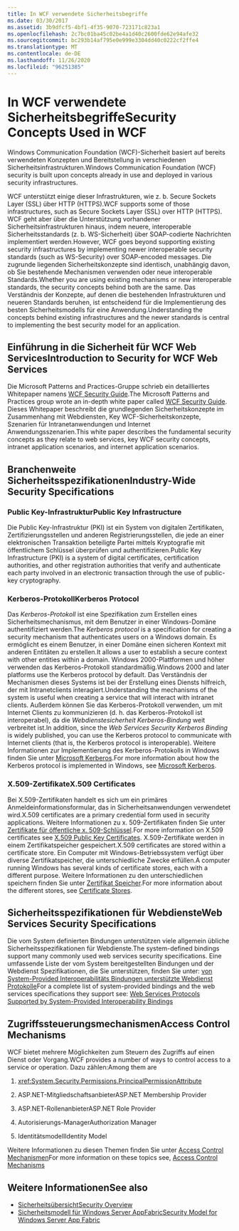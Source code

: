 ```yaml
---
title: In WCF verwendete Sicherheitsbegriffe
ms.date: 03/30/2017
ms.assetid: 3b9dfcf5-4bf1-4f35-9070-723171c823a1
ms.openlocfilehash: 2c7bc01ba45c02be4a1d40c2600fde62e94afe32
ms.sourcegitcommit: bc293b14af795e0e999e3304dd40c0222cf2ffe4
ms.translationtype: MT
ms.contentlocale: de-DE
ms.lasthandoff: 11/26/2020
ms.locfileid: "96251385"
---
```

# <a name="security-concepts-used-in-wcf"></a><span data-ttu-id="76830-102">In WCF verwendete Sicherheitsbegriffe</span><span class="sxs-lookup"><span data-stu-id="76830-102">Security Concepts Used in WCF</span></span>

<span data-ttu-id="76830-103">Windows Communication Foundation (WCF)-Sicherheit basiert auf bereits verwendeten Konzepten und Bereitstellung in verschiedenen Sicherheitsinfrastrukturen.</span><span class="sxs-lookup"><span data-stu-id="76830-103">Windows Communication Foundation (WCF) security is built upon concepts already in use and deployed in various security infrastructures.</span></span>  
  
 <span data-ttu-id="76830-104">WCF unterstützt einige dieser Infrastrukturen, wie z. b. Secure Sockets Layer (SSL) über HTTP (HTTPS).</span><span class="sxs-lookup"><span data-stu-id="76830-104">WCF supports some of those infrastructures, such as Secure Sockets Layer (SSL) over HTTP (HTTPS).</span></span> <span data-ttu-id="76830-105">WCF geht aber über die Unterstützung vorhandener Sicherheitsinfrastrukturen hinaus, indem neuere, interoperable Sicherheitsstandards (z. b. WS-Sicherheit) über SOAP-codierte Nachrichten implementiert werden.</span><span class="sxs-lookup"><span data-stu-id="76830-105">However, WCF goes beyond supporting existing security infrastructures by implementing newer interoperable security standards (such as WS-Security) over SOAP-encoded messages.</span></span> <span data-ttu-id="76830-106">Die zugrunde liegenden Sicherheitskonzepte sind identisch, unabhängig davon, ob Sie bestehende Mechanismen verwenden oder neue interoperable Standards.</span><span class="sxs-lookup"><span data-stu-id="76830-106">Whether you are using existing mechanisms or new interoperable standards, the security concepts behind both are the same.</span></span> <span data-ttu-id="76830-107">Das Verständnis der Konzepte, auf denen die bestehenden Infrastrukturen und neueren Standards beruhen, ist entscheidend für die Implementierung des besten Sicherheitsmodells für eine Anwendung.</span><span class="sxs-lookup"><span data-stu-id="76830-107">Understanding the concepts behind existing infrastructures and the newer standards is central to implementing the best security model for an application.</span></span>  
  
## <a name="introduction-to-security-for-wcf-web-services"></a><span data-ttu-id="76830-108">Einführung in die Sicherheit für WCF Web Services</span><span class="sxs-lookup"><span data-stu-id="76830-108">Introduction to Security for WCF Web Services</span></span>  

<span data-ttu-id="76830-109">Die Microsoft Patterns and Practices-Gruppe schrieb ein detailliertes Whitepaper namens [WCF Security Guide](https://archive.codeplex.com/?p=wcfsecurityguide).</span><span class="sxs-lookup"><span data-stu-id="76830-109">The Microsoft Patterns and Practices group wrote an in-depth white paper called [WCF Security Guide](https://archive.codeplex.com/?p=wcfsecurityguide).</span></span> <span data-ttu-id="76830-110">Dieses Whitepaper beschreibt die grundlegenden Sicherheitskonzepte im Zusammenhang mit Webdiensten, Key WCF-Sicherheitskonzepte, Szenarien für Intranetanwendungen und Internet Anwendungsszenarien.</span><span class="sxs-lookup"><span data-stu-id="76830-110">This white paper describes the fundamental security concepts as they relate to web services, key WCF security concepts, intranet application scenarios, and internet application scenarios.</span></span>  
  
## <a name="industry-wide-security-specifications"></a><span data-ttu-id="76830-111">Branchenweite Sicherheitsspezifikationen</span><span class="sxs-lookup"><span data-stu-id="76830-111">Industry-Wide Security Specifications</span></span>  
  
### <a name="public-key-infrastructure"></a><span data-ttu-id="76830-112">Public Key-Infrastruktur</span><span class="sxs-lookup"><span data-stu-id="76830-112">Public Key Infrastructure</span></span>  

<span data-ttu-id="76830-113">Die Public Key-Infrastruktur (PKI) ist ein System von digitalen Zertifikaten, Zertifizierungsstellen und anderen Registrierungsstellen, die jede an einer elektronischen Transaktion beteiligte Partei mittels Kryptografie mit öffentlichem Schlüssel überprüfen und authentifizieren.</span><span class="sxs-lookup"><span data-stu-id="76830-113">Public Key Infrastructure (PKI) is a system of digital certificates, certification authorities, and other registration authorities that verify and authenticate each party involved in an electronic transaction through the use of public-key cryptography.</span></span>
  
### <a name="kerberos-protocol"></a><span data-ttu-id="76830-114">Kerberos-Protokoll</span><span class="sxs-lookup"><span data-stu-id="76830-114">Kerberos Protocol</span></span>  

 <span data-ttu-id="76830-115">Das *Kerberos-Protokoll* ist eine Spezifikation zum Erstellen eines Sicherheitsmechanismus, mit dem Benutzer in einer Windows-Domäne authentifiziert werden.</span><span class="sxs-lookup"><span data-stu-id="76830-115">The *Kerberos protocol* is a specification for creating a security mechanism that authenticates users on a Windows domain.</span></span> <span data-ttu-id="76830-116">Es ermöglicht es einem Benutzer, in einer Domäne einen sicheren Kontext mit anderen Entitäten zu erstellen.</span><span class="sxs-lookup"><span data-stu-id="76830-116">It allows a user to establish a secure context with other entities within a domain.</span></span> <span data-ttu-id="76830-117">Windows 2000-Plattformen und höher verwenden das Kerberos-Protokoll standardmäßig.</span><span class="sxs-lookup"><span data-stu-id="76830-117">Windows 2000 and later platforms use the Kerberos protocol by default.</span></span> <span data-ttu-id="76830-118">Das Verständnis der Mechanismen dieses Systems ist bei der Erstellung eines Diensts hilfreich, der mit Intranetclients interagiert.</span><span class="sxs-lookup"><span data-stu-id="76830-118">Understanding the mechanisms of the system is useful when creating a service that will interact with intranet clients.</span></span> <span data-ttu-id="76830-119">Außerdem können Sie das Kerberos-Protokoll verwenden, um mit Internet Clients zu kommunizieren (d. h. das Kerberos-Protokoll ist interoperabel), da die *Webdienstesicherheit Kerberos-Bindung* weit verbreitet ist.</span><span class="sxs-lookup"><span data-stu-id="76830-119">In addition, since the *Web Services Security Kerberos Binding* is widely published, you can use the Kerberos protocol to communicate with Internet clients (that is, the Kerberos protocol is interoperable).</span></span> <span data-ttu-id="76830-120">Weitere Informationen zur Implementierung des Kerberos-Protokolls in Windows finden Sie unter  [Microsoft Kerberos](/windows/win32/secauthn/microsoft-kerberos).</span><span class="sxs-lookup"><span data-stu-id="76830-120">For more information about how the Kerberos protocol is implemented in Windows, see  [Microsoft Kerberos](/windows/win32/secauthn/microsoft-kerberos).</span></span>  
  
### <a name="x509-certificates"></a><span data-ttu-id="76830-121">X.509-Zertifikate</span><span class="sxs-lookup"><span data-stu-id="76830-121">X.509 Certificates</span></span>  

 <span data-ttu-id="76830-122">Bei X.509-Zertifikaten handelt es sich um ein primäres Anmeldeinformationsformular, das in Sicherheitsanwendungen verwendetet wird.</span><span class="sxs-lookup"><span data-stu-id="76830-122">X.509 certificates are a primary credential form used in security applications.</span></span> <span data-ttu-id="76830-123">Weitere Informationen zu x. 509-Zertifikaten finden Sie unter [Zertifikate für öffentliche x. 509-Schlüssel](/windows/win32/seccertenroll/about-x-509-public-key-certificates).</span><span class="sxs-lookup"><span data-stu-id="76830-123">For more information on X.509 certificates see [X.509 Public Key Certificates](/windows/win32/seccertenroll/about-x-509-public-key-certificates).</span></span> <span data-ttu-id="76830-124">X.509-Zertifikate werden in einem Zertifikatspeicher gespeichert.</span><span class="sxs-lookup"><span data-stu-id="76830-124">X.509 certificates are stored within a certificate store.</span></span> <span data-ttu-id="76830-125">Ein Computer mit Windows-Betriebssystem verfügt über diverse Zertifikatspeicher, die unterschiedliche Zwecke erfüllen.</span><span class="sxs-lookup"><span data-stu-id="76830-125">A computer running Windows has several kinds of certificate stores, each with a different purpose.</span></span> <span data-ttu-id="76830-126">Weitere Informationen zu den unterschiedlichen speichern finden Sie unter [Zertifikat Speicher](/previous-versions/windows/it-pro/windows-server-2003/cc757138(v=ws.10)).</span><span class="sxs-lookup"><span data-stu-id="76830-126">For more information about the different stores, see [Certificate Stores](/previous-versions/windows/it-pro/windows-server-2003/cc757138(v=ws.10)).</span></span>  
  
## <a name="web-services-security-specifications"></a><span data-ttu-id="76830-127">Sicherheitsspezifikationen für Webdienste</span><span class="sxs-lookup"><span data-stu-id="76830-127">Web Services Security Specifications</span></span>  

 <span data-ttu-id="76830-128">Die vom System definierten Bindungen unterstützen viele allgemein übliche Sicherheitsspezifikationen für Webdienste.</span><span class="sxs-lookup"><span data-stu-id="76830-128">The system-defined bindings support many commonly used web services security specifications.</span></span> <span data-ttu-id="76830-129">Eine umfassende Liste der vom System bereitgestellten Bindungen und der Webdienst Spezifikationen, die Sie unterstützen, finden Sie unter: [von System-Provided Interoperabilitäts Bindungen unterstützte Webdienst Protokolle](web-services-protocols-supported-by-system-provided-interoperability-bindings.md)</span><span class="sxs-lookup"><span data-stu-id="76830-129">For a complete list of system-provided bindings and the web services specifications they support see: [Web Services Protocols Supported by System-Provided Interoperability Bindings](web-services-protocols-supported-by-system-provided-interoperability-bindings.md)</span></span>  
  
## <a name="access-control-mechanisms"></a><span data-ttu-id="76830-130">Zugriffssteuerungsmechanismen</span><span class="sxs-lookup"><span data-stu-id="76830-130">Access Control Mechanisms</span></span>  

 <span data-ttu-id="76830-131">WCF bietet mehrere Möglichkeiten zum Steuern des Zugriffs auf einen Dienst oder Vorgang.</span><span class="sxs-lookup"><span data-stu-id="76830-131">WCF provides a number of ways to control access to a service or operation.</span></span> <span data-ttu-id="76830-132">Dazu zählen:</span><span class="sxs-lookup"><span data-stu-id="76830-132">Among them are</span></span>  
  
1. <xref:System.Security.Permissions.PrincipalPermissionAttribute>  
  
2. <span data-ttu-id="76830-133">ASP.NET-Mitgliedschaftsanbieter</span><span class="sxs-lookup"><span data-stu-id="76830-133">ASP.NET Membership Provider</span></span>  
  
3. <span data-ttu-id="76830-134">ASP.NET-Rollenanbieter</span><span class="sxs-lookup"><span data-stu-id="76830-134">ASP.NET Role Provider</span></span>  
  
4. <span data-ttu-id="76830-135">Autorisierungs-Manager</span><span class="sxs-lookup"><span data-stu-id="76830-135">Authorization Manager</span></span>  
  
5. <span data-ttu-id="76830-136">Identitätsmodell</span><span class="sxs-lookup"><span data-stu-id="76830-136">Identity Model</span></span>  
  
 <span data-ttu-id="76830-137">Weitere Informationen zu diesen Themen finden Sie unter [Access Control Mechanismen](access-control-mechanisms.md)</span><span class="sxs-lookup"><span data-stu-id="76830-137">For more information on these topics see, [Access Control Mechanisms](access-control-mechanisms.md)</span></span>  
  
## <a name="see-also"></a><span data-ttu-id="76830-138">Weitere Informationen</span><span class="sxs-lookup"><span data-stu-id="76830-138">See also</span></span>

- [<span data-ttu-id="76830-139">Sicherheitsübersicht</span><span class="sxs-lookup"><span data-stu-id="76830-139">Security Overview</span></span>](security-overview.md)
- <span data-ttu-id="76830-140">[Sicherheitsmodell für Windows Server AppFabric](/previous-versions/appfabric/ee677202(v=azure.10))</span><span class="sxs-lookup"><span data-stu-id="76830-140">[Security Model for Windows Server App Fabric](/previous-versions/appfabric/ee677202(v=azure.10))</span></span>
